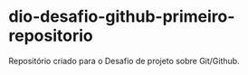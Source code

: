 # dio-desafio-github-primeiro-repositorio
Repositório criado para o Desafio de projeto sobre Git/Github.
